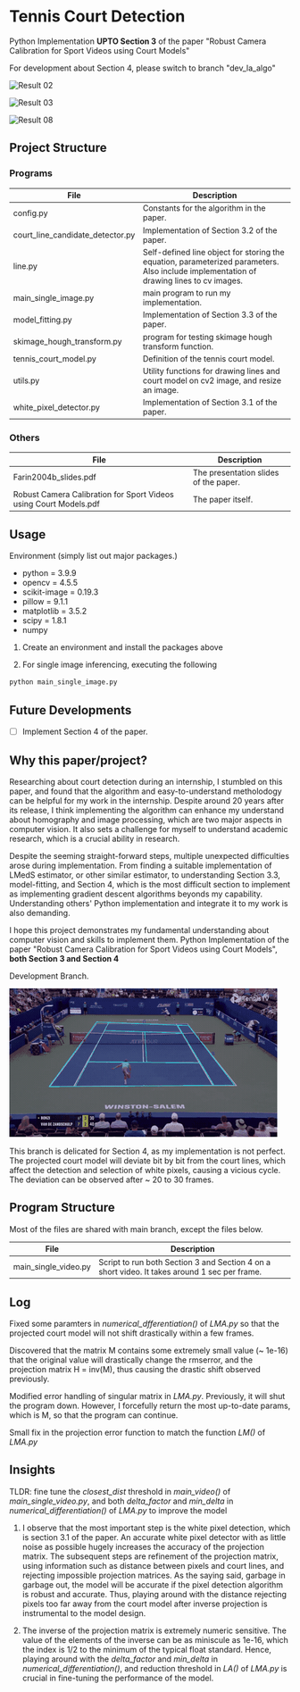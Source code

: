 # Tennis Court Detection

Python Implementation **UPTO Section 3** of the paper "Robust Camera Calibration for Sport Videos using Court Models"

For development about Section 4, please switch to branch "dev_la_algo"

![Result 02](result_samples/result_pic_02.png)

![Result 03](result_samples/result_pic_03.png)

![Result 08](result_samples/result_pic_08.png)

## Project Structure

### Programs

| File | Description |
| --- | --- |
| config.py | Constants for the algorithm in the paper. |
| court_line_candidate_detector.py | Implementation of Section 3.2 of the paper. |
| line.py | Self-defined line object for storing the equation, parameterized parameters. Also include implementation of drawing lines to cv images. |
| main_single_image.py | main program to run my implementation. |
| model_fitting.py | Implementation of Section 3.3 of the paper. |
| skimage_hough_transform.py | program for testing skimage hough transform function. |
| tennis_court_model.py | Definition of the tennis court model. |
| utils.py | Utility functions for drawing lines and court model on cv2 image, and resize an image.
| white_pixel_detector.py  | Implementation of Section 3.1 of the paper. |

### Others

| File | Description |
| --- | --- |
| Farin2004b_slides.pdf | The presentation slides of the paper. |
| Robust Camera Calibration for Sport Videos using Court Models.pdf | The paper itself. |

## Usage

Environment (simply list out major packages.)

- python = 3.9.9
- opencv = 4.5.5
- scikit-image = 0.19.3
- pillow = 9.1.1
- matplotlib = 3.5.2
- scipy = 1.8.1
- numpy

1. Create an environment and install the packages above

2. For single image inferencing, executing the following

```python
python main_single_image.py
```

## Future Developments

- [ ] Implement Section 4 of the paper.

## Why this paper/project?

Researching about court detection during an internship, I stumbled on this paper, and found that the algorithm and easy-to-understand metholodogy can be helpful for my work in the internship. Despite around 20 years after its release, I think implementing the algorithm can enhance my understand about homography and image processing, which are two major aspects in computer vision. It also sets a challenge for myself to understand academic research, which is a crucial ability in research.

Despite the seeming straight-forward steps, multiple unexpected difficulties arose during implementation. From finding a suitable implementation of LMedS estimator, or other similar estimator, to understanding Section 3.3, model-fitting, and Section 4, which is the most difficult section to implement as implementing gradient descent algorithms beyonds my capability. Understanding others' Python implementation and integrate it to my work is also demanding.

I hope this project demonstrates my fundamental understanding about computer vision and skills to implement them.
Python Implementation of the paper "Robust Camera Calibration for Sport Videos using Court Models", **both Section 3 and Section 4**

Development Branch.

![Result 05](result_samples/result_05.gif)

This branch is delicated for Section 4, as my implementation is not perfect. The projected court model will deviate bit by bit from the court lines, which affect the detection and selection of white pixels, causing a vicious cycle. The deviation can be observed after ~ 20 to 30 frames.

## Program Structure

Most of the files are shared with main branch, except the files below.

| File | Description |
| --- | --- |
| main_single_video.py | Script to run both Section 3 and Section 4 on a short video. It takes around 1 sec per frame. |

## Log

Fixed some paramters in _numerical_dfferentiation()_ of _LMA.py_ so that the projected court model will not shift drastically within a few frames.

Discovered that the matrix M contains some extremely small value (~ 1e-16) that the original value will drastically change the rmserror, and the projection matrix H = inv(M), thus causing the drastic shift observed previously.

Modified error handling of singular matrix in _LMA.py_. Previously, it will shut the program down. However, I forcefully return the most up-to-date params, which is M, so that the program can continue.

Small fix in the projection error function to match the function _LM()_  of _LMA.py_

## Insights

TLDR: fine tune the _closest_dist_ threshold in _main_video()_ of _main_single_video.py_, and both _delta_factor_ and _min_delta_ in _numerical_differentiation()_ of _LMA.py_ to improve the model

1. I observe that the most important step is the white pixel detection, which is section 3.1 of the paper. An accurate white pixel detector with as little noise as possible hugely increases the accuracy of the projection matrix. The subsequent steps are refinement of the projection matrix, using information such as distance between pixels and court lines, and rejecting impossible projection matrices. As the saying said, garbage in garbage out, the model will be accurate if the pixel detection algorithm is robust and accurate. Thus, playing around with the distance rejecting pixels too far away from the court model after inverse projection is instrumental to the model design.

2. The inverse of the projection matrix is extremely numeric sensitive. The value of the elements of the inverse can be as miniscule as 1e-16, which the index is 1/2 to the minimum of the typical float standard. Hence, playing around with the _delta_factor_ and _min_delta_ in _numerical_differentiation()_, and reduction threshold in _LA()_ of _LMA.py_ is crucial in fine-tuning the performance of the model.
